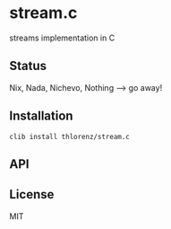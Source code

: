 # stream.c

streams implementation in C

## Status

Nix, Nada, Nichevo, Nothing --> go away!

## Installation

    clib install thlorenz/stream.c

## API


## License

MIT
